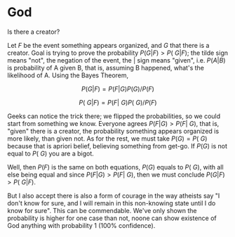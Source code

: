 # God

Is there a creator? 

Let $F$ be the event something appears organized, and $G$ that there is
a creator. Goal is trying to prove the probability $P(G|F) > P(~G|F)$;
the tilde sign means "not", the negation of the event, the | sign
means "given", i.e. $P(A|B)$ is probability of A given B, that is,
assuming B happened, what's the likelihood of A. Using the Bayes
Theorem,

$$
P(G|F) = P(F|G)P(G) / P(F)
$$

$$
P(~G|F) = P(F|~G)P(~G) / P(F)
$$

Geeks can notice the trick there; we flipped the probabilities, so we
could start from something we know. Everyone agrees $P(F|G) > P(F|~G)$,
that is, "given" there is a creator, the probability
something appears organized is more likely, than given not. As for the
rest, we must take $P(G) = P(~G)$ because that is apriori belief,
believing something from get-go.  If $P(G)$ is not equal to $P(~G)$
you are a bigot.

Well, then $P(F)$ is the same on both equations, $P(G)$ equals to
$P(~G)$, with all else being equal and since $P(F|G) > P(F|~G)$, then
we must conclude $P(G|F) > P(~G|F)$.

But I also accept there is also a form of courage in the way atheists
say "I don't know for sure, and I will remain in this non-knowing
state until I do know for sure". This can be commendable. We've only
shown the probability is higher for one case than not, noone can show
existence of God anything with probability 1 (100% confidence).

